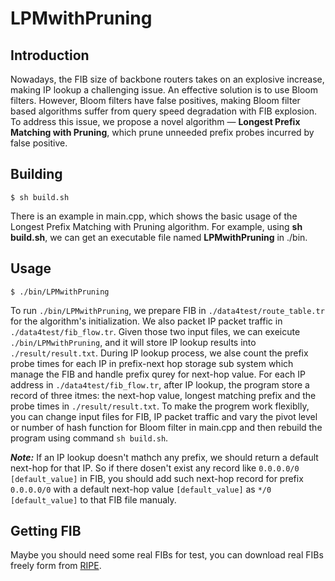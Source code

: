 # LPMwithPruning

## Introduction

Nowadays, the FIB size of backbone routers takes on an explosive increase, making IP lookup a challenging issue. 
An effective solution is to use Bloom filters. 
However, Bloom filters have false positives, making Bloom filter based algorithms suffer from query speed degradation with FIB explosion.
To address this issue, we propose a novel algorithm — **Longest Prefix Matching with Pruning**, which prune unneeded prefix probes incurred by false positive.


## Building

    $ sh build.sh
    
There is an example in main.cpp, which shows the basic usage of the Longest Prefix Matching with Pruning algorithm. For example, using **sh build.sh**, we can get an executable file named **LPMwithPruning** in ./bin.

## Usage

    $ ./bin/LPMwithPruning

To run `./bin/LPMwithPruning`, we prepare FIB in `./data4test/route_table.tr` for the algorithm's initialization. 
We also packet IP packet traffic in `./data4test/fib_flow.tr`.
Given those two input files, we can exeicute `./bin/LPMwithPruning`, and it will store IP lookup results into `./result/result.txt`.
During IP lookup process, we alse count the prefix probe times for each IP in prefix-next hop storage sub system which manage the FIB and handle prefix qurey for next-hop value.
For each IP address in `./data4test/fib_flow.tr`, after IP lookup, the program store a record of three itmes: the next-hop value, longest matching prefix and the probe times in `./result/result.txt`.
To make the progrem work flexiblly, you can change input files for FIB, IP packet traffic and vary the pivot level or number of hash function for Bloom filter in main.cpp and then rebuild the program using command `sh build.sh`.

***Note:*** If an IP lookup doesn't mathch any prefix, we should return a default next-hop for that IP.
So if there dosen't exist any record like `0.0.0.0/0 [default_value]` in FIB, you should add such next-hop record for prefix `0.0.0.0/0` with a default next-hop value `[default_value]` as `*/0 [default_value]` to that FIB file manualy. 

## Getting FIB 
Maybe you should need some real FIBs for test, you can download real FIBs freely form from [RIPE](https://www.ripe.net/).
